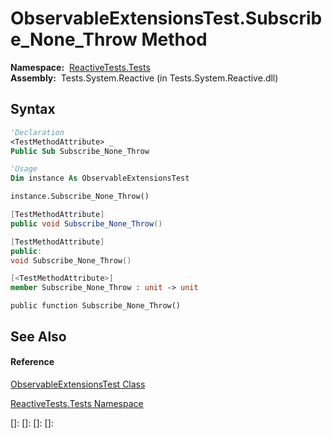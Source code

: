 # ObservableExtensionsTest.Subscribe\_None\_Throw Method

**Namespace:**  [ReactiveTests.Tests](ReactiveTests.Tests\ReactiveTests.Tests.md)  
**Assembly:**  Tests.System.Reactive (in Tests.System.Reactive.dll)

## Syntax

```vb
'Declaration
<TestMethodAttribute> _
Public Sub Subscribe_None_Throw
```

```vb
'Usage
Dim instance As ObservableExtensionsTest

instance.Subscribe_None_Throw()
```

```csharp
[TestMethodAttribute]
public void Subscribe_None_Throw()
```

```c++
[TestMethodAttribute]
public:
void Subscribe_None_Throw()
```

```fsharp
[<TestMethodAttribute>]
member Subscribe_None_Throw : unit -> unit 
```

```jscript
public function Subscribe_None_Throw()
```

## See Also

#### Reference

[ObservableExtensionsTest Class](ObservableExtensionsTest\ObservableExtensionsTest.md)

[ReactiveTests.Tests Namespace](ReactiveTests.Tests\ReactiveTests.Tests.md)

[]: 
[]: 
[]: 
[]: 